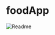 # foodApp
![Readme](https://user-images.githubusercontent.com/124534181/216849421-46623af6-753d-4612-b04e-4632f7255e01.png)
